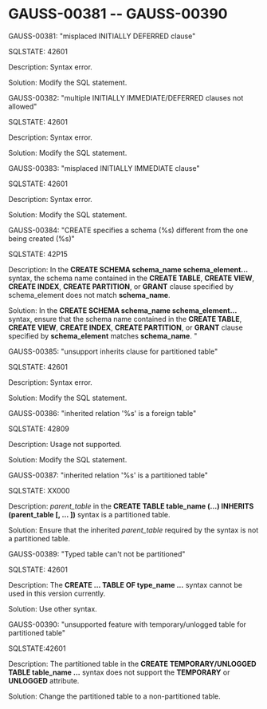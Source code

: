 # GAUSS-00381 -- GAUSS-00390<a name="EN-US_TOPIC_0302073440"></a>

GAUSS-00381: "misplaced INITIALLY DEFERRED clause"

SQLSTATE: 42601

Description: Syntax error.

Solution: Modify the SQL statement.

GAUSS-00382: "multiple INITIALLY IMMEDIATE/DEFERRED clauses not allowed"

SQLSTATE: 42601

Description: Syntax error.

Solution: Modify the SQL statement.

GAUSS-00383: "misplaced INITIALLY IMMEDIATE clause"

SQLSTATE: 42601

Description: Syntax error.

Solution: Modify the SQL statement.

GAUSS-00384: "CREATE specifies a schema \(%s\) different from the one being created \(%s\)"

SQLSTATE: 42P15

Description: In the  **CREATE SCHEMA schema\_name schema\_element...**  syntax, the schema name contained in the  **CREATE TABLE**,  **CREATE VIEW**,  **CREATE INDEX**,  **CREATE PARTITION**, or  **GRANT**  clause specified by schema\_element does not match  **schema\_name**.

Solution: In the  **CREATE SCHEMA schema\_name schema\_element...**  syntax, ensure that the schema name contained in the  **CREATE TABLE**,  **CREATE VIEW**,  **CREATE INDEX**,  **CREATE PARTITION**, or  **GRANT**  clause specified by  **schema\_element**  matches  **schema\_name**. "

GAUSS-00385: "unsupport inherits clause for partitioned table"

SQLSTATE: 42601

Description: Syntax error.

Solution: Modify the SQL statement.

GAUSS-00386: "inherited relation '%s' is a foreign table"

SQLSTATE: 42809

Description: Usage not supported.

Solution: Modify the SQL statement.

GAUSS-00387: "inherited relation '%s' is a partitioned table"

SQLSTATE: XX000

Description:  _parent\_table_  in the  **CREATE TABLE table\_name \(...\) INHERITS \(parent\_table \[, ... \]\)**  syntax is a partitioned table.

Solution: Ensure that the inherited  _parent\_table_  required by the syntax is not a partitioned table.

GAUSS-00389: "Typed table can't not be partitioned"

SQLSTATE: 42601

Description: The  **CREATE ... TABLE OF type\_name ...**  syntax cannot be used in this version currently.

Solution: Use other syntax.

GAUSS-00390: "unsupported feature with temporary/unlogged table for partitioned table"

SQLSTATE:42601

Description: The partitioned table in the  **CREATE TEMPORARY/UNLOGGED TABLE table\_name ...**  syntax does not support the  **TEMPORARY**  or  **UNLOGGED**  attribute.

Solution: Change the partitioned table to a non-partitioned table.

